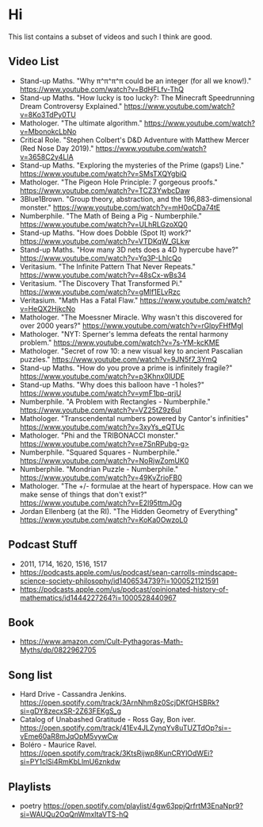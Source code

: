 # Hi

This list contains a subset of videos and such I think are good.

## Video List

- Stand-up Maths. "Why π^π^π^π could be an integer (for all we know!)." <https://www.youtube.com/watch?v=BdHFLfv-ThQ>
- Stand-up Maths. "How lucky is too lucky?: The Minecraft Speedrunning Dream Controversy Explained." <https://www.youtube.com/watch?v=8Ko3TdPy0TU>
- Mathologer. "The ultimate algorithm." <https://www.youtube.com/watch?v=MbonokcLbNo>
- Critical Role. "Stephen Colbert's D&D Adventure with Matthew Mercer (Red Nose Day 2019)." <https://www.youtube.com/watch?v=3658C2y4LlA>
- Stand-up Maths. "Exploring the mysteries of the Prime (gaps!) Line." <https://www.youtube.com/watch?v=SMsTXQYgbiQ>
- Mathologer. "The Pigeon Hole Principle: 7 gorgeous proofs." <https://www.youtube.com/watch?v=TCZ3YwbcDaw>
- 3Blue1Brown. "Group theory, abstraction, and the 196,883-dimensional monster." <https://www.youtube.com/watch?v=mH0oCDa74tE>
- Numberphile. "The Math of Being a Pig - Numberphile." <https://www.youtube.com/watch?v=ULhRLGzoXQ0>
- Stand-up Maths. "How does Dobble (Spot It) work?" <https://www.youtube.com/watch?v=VTDKqW_GLkw>
- Stand-up Maths. "How many 3D nets does a 4D hypercube have?" <https://www.youtube.com/watch?v=Yq3P-LhlcQo>
- Veritasium. "The Infinite Pattern That Never Repeats." <https://www.youtube.com/watch?v=48sCx-wBs34>
- Veritasium. "The Discovery That Transformed Pi." <https://www.youtube.com/watch?v=gMlf1ELvRzc>
- Veritasium. "Math Has a Fatal Flaw." <https://www.youtube.com/watch?v=HeQX2HjkcNo>
- Mathologer. "The Moessner Miracle. Why wasn't this discovered for over 2000 years?" <https://www.youtube.com/watch?v=rGlpyFHfMgI>
- Mathologer. "NYT: Sperner's lemma defeats the rental harmony problem." <https://www.youtube.com/watch?v=7s-YM-kcKME>
- Mathologer. "Secret of row 10: a new visual key to ancient Pascalian puzzles." <https://www.youtube.com/watch?v=9JN5f7_3YmQ>
- Stand-up Maths. "How do you prove a prime is infinitely fragile?" <https://www.youtube.com/watch?v=p3Khnx0lUDE>
- Stand-up Maths. "Why does this balloon have -1 holes?" <https://www.youtube.com/watch?v=ymF1bp-qrjU>
- Numberphile. "A Problem with Rectangles - Numberphile." <https://www.youtube.com/watch?v=VZ25tZ9z6uI>
- Mathologer. "Transcendental numbers powered by Cantor's infinities" <https://www.youtube.com/watch?v=3xyYs_eQTUc>
- Mathologer. "Phi and the TRIBONACCI monster." https://www.youtube.com/watch?v=e7SnRPubg-g>
- Numberphile. "Squared Squares - Numberphile." <https://www.youtube.com/watch?v=NoRjwZomUK0>
- Numberphile. "Mondrian Puzzle - Numberphile." <https://www.youtube.com/watch?v=49KvZrioFB0>
- Mathologer. "The +/- formulae at the heart of hyperspace. How can we make sense of things that don't exist?" <https://www.youtube.com/watch?v=E2l95ttmJOg>
- Jordan Ellenberg (at the RI). "The Hidden Geometry of Everything" <https://www.youtube.com/watch?v=KoKa0OwzoL0>

## Podcast Stuff

- 2011, 1714, 1620, 1516, 1517
- https://podcasts.apple.com/us/podcast/sean-carrolls-mindscape-science-society-philosophy/id1406534739?i=1000521121591
- https://podcasts.apple.com/us/podcast/opinionated-history-of-mathematics/id1444227264?i=1000528440967

## Book

- https://www.amazon.com/Cult-Pythagoras-Math-Myths/dp/0822962705

## Song list

- Hard Drive - Cassandra Jenkins. <https://open.spotify.com/track/3ArnNhm8z0ScjDKfGHSBRk?si=gDY8zecxSR-2Z63FEKgS_g>
- Catalog of Unabashed Gratitude - Ross Gay, Bon iver. <https://open.spotify.com/track/41Ev4JLZynqYv8uTUZTdOp?si=-vEme60aR8mJqOpM5vywCw>
- Boléro - Maurice Ravel. <https://open.spotify.com/track/3KtsRijwp8KunCRYlOdWEi?si=PY1clSi4RmKbLlmU6znkdw>

## Playlists
- poetry <https://open.spotify.com/playlist/4gw63ppjQrfrtM3EnaNpr9?si=WAUQu2OqQnWmxltaVTS-hQ>
